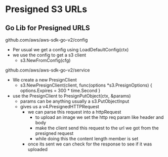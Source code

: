 # Presigned S3 URLs

## Go Lib for Presigned URLS
github.com/aws/aws-sdk-go-v2/config
- Per usual we get a config using LoadDefaultConfig(ctx)
- we use the config to get a s3 client
    - s3.NewFromConfig(cfg)

github.com/aws/aws-sdk-go-v2/service
- We create a new PresignClient
    - s3.NewPresignClient(client, func(options *s3.PresignOptions) {
        options.Expires = 300 * time.Second
    }
- use the PresignClient to PresignPutObject(ctx, &params)
    - params can be anything usually a s3.PutObjectInput
    - gives us a v4.PresignedHTTPRequest
        - we can parse this request into a httpRequest 
            - to upload an image we set the http req param like header and body
            - make the client send this request to the url we got from the presigned 
              request
            - while doing this the content length member is set
        - once its sent we can check for the response to see if it was uploaded 
